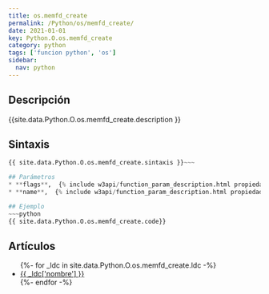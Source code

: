 ```yaml
---
title: os.memfd_create
permalink: /Python/os/memfd_create/
date: 2021-01-01
key: Python.O.os.memfd_create
category: python
tags: ['funcion python', 'os']
sidebar: 
  nav: python
---
```


## Descripción
{{site.data.Python.O.os.memfd_create.description }}

## Sintaxis
~~~python
{{ site.data.Python.O.os.memfd_create.sintaxis }}~~~

## Parámetros
* **flags**,  {% include w3api/function_param_description.html propiedad=site.data.Python.O.os.memfd_create valor="flags" %}
* **name**,  {% include w3api/function_param_description.html propiedad=site.data.Python.O.os.memfd_create valor="name" %}

## Ejemplo
~~~python
{{ site.data.Python.O.os.memfd_create.code}}
~~~

## Artículos
<ul>
{%- for _ldc in site.data.Python.O.os.memfd_create.ldc -%}
   <li>
       <a href="{{_ldc['url'] }}">{{ _ldc['nombre'] }}</a>
   </li>
{%- endfor -%}
</ul>
